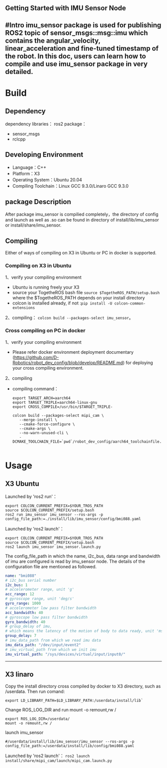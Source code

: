 Getting Started with IMU Sensor Node
---
#Intro
imu_sensor package is used for publishing ROS2 topic
 of sensor_msgs::msg::imu which contains the angular_velocity, linear_acceleration and fine-tuned
 timestamp of the robot.
In this doc, users can learn how to compile and use imu_sensor package in very detailed.
---

# Build

## Dependency

dependency libraries：
ros2 package：
- sensor_msgs
- rclcpp

## Developing Environment

- Language：C++
- Platform：X3
- Operating System：Ubuntu 20.04
- Compiling Toolchain：Linux GCC 9.3.0/Linaro GCC 9.3.0
## package Description

After package imu_sensor is compilied completely，the directory of 
config and launch as well as .so can be found in directory of
install/lib/imu_sensor or install/share/imu_sensor.

## Compiling
Either of ways of compiling on X3 in Ubuntu or PC in docker is supported.
 
### Compiling on X3 in Ubuntu
1、verify your compiling environment
- Ubuntu is running freely your X3
- source your TogetheROS bash file `source $TogetheROS_PATH/setup.bash` where
the $TogetheROS_PATH depends on your install directory
- colcon is installed already, if not :`pip install -U colcon-common-extensions`

2、compiling：
  `colcon build --packages-select imu_sensor`。


### Cross compiling on PC in docker 

1、verify your compiling environment
- Please refer docker environment deployment documentary
 (https://github.com/D-Robotics/robot_dev_config/blob/develop/README.md)
  for deploying your cross compiling environment.


2、compiling

- compiling command： 

  ```
  export TARGET_ARCH=aarch64
  export TARGET_TRIPLE=aarch64-linux-gnu
  export CROSS_COMPILE=/usr/bin/$TARGET_TRIPLE-
  
  colcon build --packages-select mipi_cam \
     --merge-install \
     --cmake-force-configure \
     --cmake-args \
     --no-warn-unused-cli \
     -DCMAKE_TOOLCHAIN_FILE=`pwd`/robot_dev_config/aarch64_toolchainfile.cmake
     
  ```
  

# Usage
## X3 Ubuntu

Launched by 'ros2 run'：

```
export COLCON_CURRENT_PREFIX=$YOUR_TROS_PATH
source $COLCON_CURRENT_PREFIX/setup.bash
ros2 run imu_sensor imu_sensor --ros-args -p config_file_path:=./install/lib/imu_sensor/config/bmi088.yaml
```
Launched by 'ros2 launch'：
```
export COLCON_CURRENT_PREFIX=$YOUR_TROS_PATH
source $COLCON_CURRENT_PREFIX/setup.bash
ros2 launch imu_sensor imu_sensor.launch.py
```
The config_file_path in which the name, i2c_bus, data range and bandwidth
of imu are configured is read by imu_sensor node. 
The details of the configuration file are mentioned as followed.
```YAML
name: "bmi088"
# i2c_bus serial number
i2c_bus: 1
# accelerometer range, unit 'g'
acc_range: 12
# gyroscope range, unit 'deg/s'
gyro_range: 1000
# accelerometer low pass filter bandwidth
acc_bandwidth: 40
# gyroscope low pass filter bandwidth
gyro_bandwidth: 40
# group_delay of imu,
# which means the latency of the motion of body to data ready, unit 'ms'
group_delay: 7
# imu_data_path from which we read imu data
imu_data_path: "/dev/input/event2"
# imu_virtual_path from which we init imu
imu_virtual_path: "/sys/devices/virtual/input/input0/"
```

---

## X3 linaro
Copy the install directory cross compiled by docker to X3 directory, 
such as /userdata. Then run comand:
````
export LD_LIBRARY_PATH=$LD_LIBRARY_PATH:/userdata/install/lib`
````

Change ROS_LOG_DIR and run mount -o remount,rw /
```
export ROS_LOG_DIR=/userdata/
mount -o remount,rw /
```

launch imu_sensor
```
#/userdata/install/lib/imu_sensor/imu_sensor --ros-args -p config_file_path:=/userdata/install/lib/config/bmi088.yaml
```

Launched by 'ros2 launch'：
`ros2 launch install/share/mipi_cam/launch/mipi_cam.launch.py`
